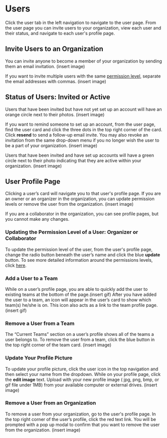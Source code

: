 # Users

Click the user tab in the left navigation to navigate to the user page. From the user page you can invite users to your organization, view each user and their status, and navigate to each user's profile page.

## Invite Users to an Organization

You can invite anyone to become a member of your organization by sending them an email invitation. (insert image)

If you want to invite multiple users with the same [permission level](/organizations/management.md), separate the email addresses with commas. (insert image)

## Status of Users: Invited or Active
Users that have been invited but have not yet set up an account will have an orange circle next to their photos. (insert image)

If you want to remind someone to set up an account, from the user page, find the user card and click the three dots in the top right corner of the card. Click **resend** to send a follow-up email invite. You may also revoke an invitation from the same drop-down menu if you no longer wish the user to be a part of your organization. (insert image)

Users that have been invited and have set up accounts will have a green circle next to their photo indicating that they are active within your organization. (insert image)

## User Profile Page
Clicking a user’s card will navigate you to that user's profile page. If you are an owner or an organizer in the organization, you can update permission levels or remove the user from the organization. (insert image)

If you are a collaborator in the organization, you can see profile pages, but you cannot make any changes.

### Updating the Permission Level of a User: Organizer or Collaborator
To update the permission level of the user, from the user's profile page, change the radio button beneath the user’s name and click the blue **update** button. To see more detailed information around the permissions levels, click [here](/organizations/management.md).

### Add a User to a Team
While on a user’s profile page, you are able to quickly add the user to existing teams at the bottom of the page.(insert gif) After you have added the user to a team, an icon will appear in the user’s card to show which team(s) he/she is on. This icon also acts as a link to the team profile page.(insert gif)

### Remove a User from a Team
The “Current Teams” section on a user’s profile shows all of the teams a user belongs to. To remove the user from a team, click the blue button in the top right corner of the team card. (insert image)

### Update Your Profile Picture
To update your profile picture, click the user icon in the top navigation and then select your name from the dropdown. While on your profile page, click the **edit image** text. Upload with your new profile image ( jpg, png, bmp, or gif file under 1MB) from your available computer or external drives. (insert image)

### Remove a User from an Organization
To remove a user from your organization, go to the user's profile page. In the top right corner of the user’s profile, click the red text link. You will be prompted with a pop up modal to confirm that you want to remove the user from the organization. (insert image)
